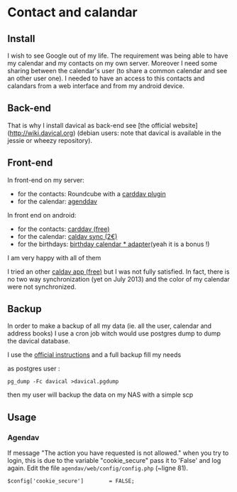 # Contact and calandar

## Install

I wish to see Google out of my life.
The requirement was being able to have my calendar and my contacts on my own
server. Moreover I need some sharing between the calendar's user
(to share a common calendar and see an other user one).
I needed to have an access to this contacts and calandars from a web interface
and from my android device.

## Back-end

That is why I install davical as back-end
see [the official website] (http://wiki.davical.org) (debian users: note that
davical is available in the jessie or wheezy repository).

## Front-end

In front-end on my server:
* for the contacts: Roundcube with a [carddav plugin](http://www.crash-override.net/carddav.html)
* for the calendar: [agenddav](http://agendav.org/)

In front end on android:
* for the contacts: [carddav (free)](https://play.google.com/store/apps/details?id=org.dmfs.carddav.sync)
* for the calendar: [caldav sync (2€)](https://play.google.com/store/apps/details?id=org.dmfs.caldav.lib)
* for the birthdays: [birthday calendar * adapter](https://play.google.com/store/apps/details?id=org.birthdayadapter)(yeah it is a bonus !)

I am very happy with all of them

I tried an other [caldav app (free)](https://play.google.com/store/apps/details?id=org.dmfs.caldav.lib)
but I was not fully satisfied.
In fact, there is no two way synchronization (yet on July 2013) and the color of my calendar were not synchronized.

## Backup

In order to make a backup of all my data (ie. all the user, calendar and address books)
I use a cron job witch would use postgres dump to dump the davical database.

I use the [official instructions](http://wiki.davical.org/w/Backups)
and a full backup fill my needs

as postgres user :

    pg_dump -Fc davical >davical.pgdump

then my user will backup the data on my NAS with a simple scp

## Usage

### Agendav

If message "The action you have requested is not allowed." when you try to login,
this is due to the variable "cookie_secure" pass it to 'False' and log again.
Edit the file `agendav/web/config/config.php` (~ligne 81).

    $config['cookie_secure']        = FALSE;


